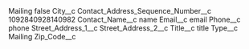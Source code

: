 <?xml version="1.0" encoding="UTF-8"?>
<CustomMetadata xmlns="http://soap.sforce.com/2006/04/metadata" xmlns:xsi="http://www.w3.org/2001/XMLSchema-instance" xmlns:xsd="http://www.w3.org/2001/XMLSchema">
    <label>Mailing</label>
    <protected>false</protected>
    <values>
        <field>City__c</field>
        <value xsi:nil="true"/>
    </values>
    <values>
        <field>Contact_Address_Sequence_Number__c</field>
        <value xsi:type="xsd:string">1092840928140982</value>
    </values>
    <values>
        <field>Contact_Name__c</field>
        <value xsi:type="xsd:string">name</value>
    </values>
    <values>
        <field>Email__c</field>
        <value xsi:type="xsd:string">email</value>
    </values>
    <values>
        <field>Phone__c</field>
        <value xsi:type="xsd:string">phone</value>
    </values>
    <values>
        <field>Street_Address_1__c</field>
        <value xsi:nil="true"/>
    </values>
    <values>
        <field>Street_Address_2__c</field>
        <value xsi:nil="true"/>
    </values>
    <values>
        <field>Title__c</field>
        <value xsi:type="xsd:string">title</value>
    </values>
    <values>
        <field>Type__c</field>
        <value xsi:type="xsd:string">Mailing</value>
    </values>
    <values>
        <field>Zip_Code__c</field>
        <value xsi:nil="true"/>
    </values>
</CustomMetadata>
